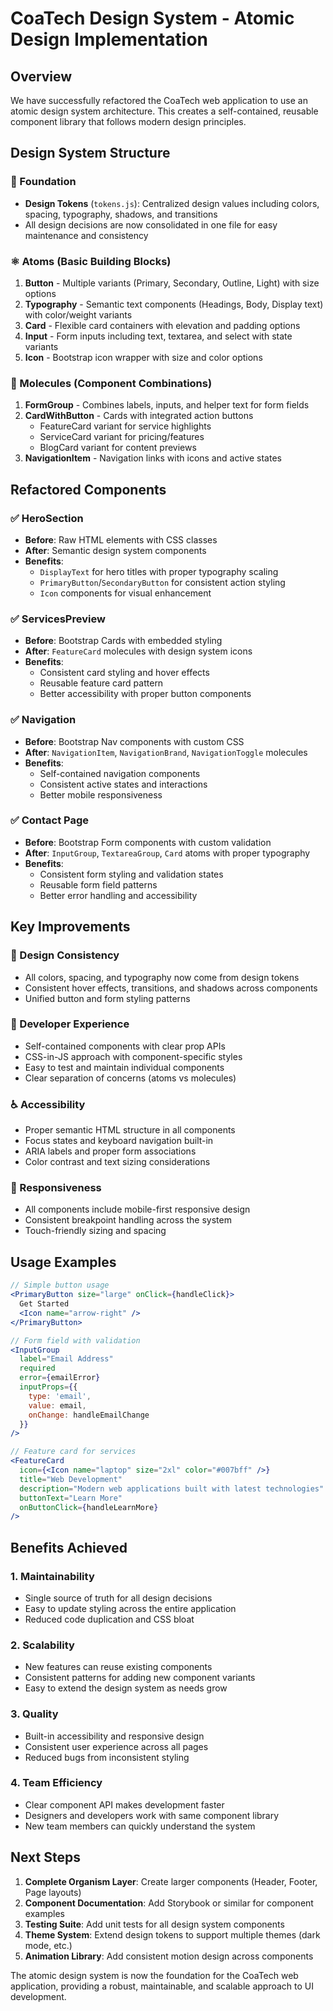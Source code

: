 # CoaTech Design System - Atomic Design Implementation

## Overview
We have successfully refactored the CoaTech web application to use an atomic design system architecture. This creates a self-contained, reusable component library that follows modern design principles.

## Design System Structure

### 🔧 Foundation
- **Design Tokens** (`tokens.js`): Centralized design values including colors, spacing, typography, shadows, and transitions
- All design decisions are now consolidated in one file for easy maintenance and consistency

### ⚛️ Atoms (Basic Building Blocks)
1. **Button** - Multiple variants (Primary, Secondary, Outline, Light) with size options
2. **Typography** - Semantic text components (Headings, Body, Display text) with color/weight variants  
3. **Card** - Flexible card containers with elevation and padding options
4. **Input** - Form inputs including text, textarea, and select with state variants
5. **Icon** - Bootstrap icon wrapper with size and color options

### 🧬 Molecules (Component Combinations)
1. **FormGroup** - Combines labels, inputs, and helper text for form fields
2. **CardWithButton** - Cards with integrated action buttons
   - FeatureCard variant for service highlights
   - ServiceCard variant for pricing/features
   - BlogCard variant for content previews
3. **NavigationItem** - Navigation links with icons and active states

## Refactored Components

### ✅ HeroSection
- **Before**: Raw HTML elements with CSS classes
- **After**: Semantic design system components
- **Benefits**: 
  - `DisplayText` for hero titles with proper typography scaling
  - `PrimaryButton`/`SecondaryButton` for consistent action styling
  - `Icon` components for visual enhancement

### ✅ ServicesPreview  
- **Before**: Bootstrap Cards with embedded styling
- **After**: `FeatureCard` molecules with design system icons
- **Benefits**:
  - Consistent card styling and hover effects
  - Reusable feature card pattern
  - Better accessibility with proper button components

### ✅ Navigation
- **Before**: Bootstrap Nav components with custom CSS
- **After**: `NavigationItem`, `NavigationBrand`, `NavigationToggle` molecules
- **Benefits**:
  - Self-contained navigation components
  - Consistent active states and interactions
  - Better mobile responsiveness

### ✅ Contact Page
- **Before**: Bootstrap Form components with custom validation
- **After**: `InputGroup`, `TextareaGroup`, `Card` atoms with proper typography
- **Benefits**:
  - Consistent form styling and validation states
  - Reusable form field patterns
  - Better error handling and accessibility

## Key Improvements

### 🎨 Design Consistency
- All colors, spacing, and typography now come from design tokens
- Consistent hover effects, transitions, and shadows across components
- Unified button and form styling patterns

### 🔧 Developer Experience  
- Self-contained components with clear prop APIs
- CSS-in-JS approach with component-specific styles
- Easy to test and maintain individual components
- Clear separation of concerns (atoms vs molecules)

### ♿ Accessibility
- Proper semantic HTML structure in all components
- Focus states and keyboard navigation built-in
- ARIA labels and proper form associations
- Color contrast and text sizing considerations

### 📱 Responsiveness
- All components include mobile-first responsive design
- Consistent breakpoint handling across the system
- Touch-friendly sizing and spacing

## Usage Examples

```jsx
// Simple button usage
<PrimaryButton size="large" onClick={handleClick}>
  Get Started
  <Icon name="arrow-right" />
</PrimaryButton>

// Form field with validation
<InputGroup
  label="Email Address"
  required
  error={emailError}
  inputProps={{
    type: 'email',
    value: email,
    onChange: handleEmailChange
  }}
/>

// Feature card for services
<FeatureCard
  icon={<Icon name="laptop" size="2xl" color="#007bff" />}
  title="Web Development"
  description="Modern web applications built with latest technologies"
  buttonText="Learn More"
  onButtonClick={handleLearnMore}
/>
```

## Benefits Achieved

### 1. **Maintainability**
- Single source of truth for all design decisions
- Easy to update styling across the entire application
- Reduced code duplication and CSS bloat

### 2. **Scalability**  
- New features can reuse existing components
- Consistent patterns for adding new component variants
- Easy to extend the design system as needs grow

### 3. **Quality**
- Built-in accessibility and responsive design
- Consistent user experience across all pages
- Reduced bugs from inconsistent styling

### 4. **Team Efficiency**
- Clear component API makes development faster
- Designers and developers work with same component library
- New team members can quickly understand the system

## Next Steps

1. **Complete Organism Layer**: Create larger components (Header, Footer, Page layouts)
2. **Component Documentation**: Add Storybook or similar for component examples
3. **Testing Suite**: Add unit tests for all design system components
4. **Theme System**: Extend design tokens to support multiple themes (dark mode, etc.)
5. **Animation Library**: Add consistent motion design across components

The atomic design system is now the foundation for the CoaTech web application, providing a robust, maintainable, and scalable approach to UI development.
